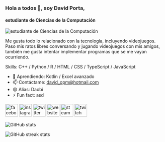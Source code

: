 ### Hola a todos 👋, soy David Porta,
#### estudiante de Ciencias de la Computación
![estudiante de Ciencias de la Computación](https://wallpapercave.com/wp/wp5805427.gif)

Me gusta todo lo relacionado con la tecnología, incluyendo videojuegos. Paso mis ratos libres conversando y jugando videojuegos con mis amigos, también me gusta intentar implementar programas que se me vayan ocurriendo. 

Skills: C++ / Python / R / HTML / CSS / TypeScript / JavaScript

- 🌱 Aprendiendo: Kotlin / Excel avanzado 
- 📫 Contáctame: david_opm@hotmail.com 
- 😄 Alias: Daobi
- ⚡ Fun fact: asd 


[<img src='https://cdn.jsdelivr.net/npm/simple-icons@3.0.1/icons/facebook.svg' alt='facebook' height='40'>](https://www.facebook.com/david.porta08)  [<img src='https://cdn.jsdelivr.net/npm/simple-icons@3.0.1/icons/instagram.svg' alt='instagram' height='40'>](https://www.instagram.com/dopm8/)  [<img src='https://cdn.jsdelivr.net/npm/simple-icons@3.0.1/icons/twitter.svg' alt='twitter' height='40'>](https://twitter.com/DaCvid8)  [<img src='https://cdn.jsdelivr.net/npm/simple-icons@3.0.1/icons/icloud.svg' alt='website' height='40'>](my-web-page.com)  [<img src='https://cdn.jsdelivr.net/npm/simple-icons@3.0.1/icons/steam.svg' alt='steam' height='40'>](https://steamcommunity.com/id/Daobi637/)  [<img src='https://cdn.jsdelivr.net/npm/simple-icons@3.0.1/icons/twitch.svg' alt='twitch' height='40'>](https://www.twitch.tv/daobi637/about)  

![GitHub stats](https://github-readme-stats.vercel.app/api?username=DPorta&show_icons=true)  

![GitHub streak stats](https://github-readme-streak-stats.herokuapp.com/?user=DPorta)  


